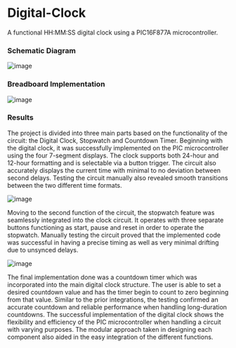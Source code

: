 # Digital-Clock
A functional HH:MM:SS digital clock using a PIC16F877A microcontroller.

### Schematic Diagram
![image](https://github.com/user-attachments/assets/04fe3363-24d0-4a38-b9b5-0a17704dc37d)

### Breadboard Implementation
![image](https://github.com/user-attachments/assets/7ba5f41b-21f0-42b7-8465-7abeb9de17a3)

### Results
The project is divided into three main parts based on the functionality of the circuit: the Digital
Clock, Stopwatch and Countdown Timer. Beginning with the digital clock, it was successfully
implemented on the PIC microcontroller using the four 7-segment displays. The clock supports both
24-hour and 12-hour formatting and is selectable via a button trigger. The circuit also accurately
displays the current time with minimal to no deviation between second delays. Testing the circuit
manually also revealed smooth transitions between the two different time formats.

![image](https://github.com/user-attachments/assets/06ae342d-dae8-41bc-8df3-dfa41e72b87b)

Moving to the second function of the circuit, the stopwatch feature was seamlessly integrated into
the clock circuit. It operates with three separate buttons functioning as start, pause and reset in order to
operate the stopwatch. Manually testing the circuit proved that the implemented code was successful in
having a precise timing as well as very minimal drifting due to unsynced delays.

![image](https://github.com/user-attachments/assets/ebd96937-9603-45fc-9d44-9cb06a734bae)

The final implementation done was a countdown timer which was incorporated into the main
digital clock structure. The user is able to set a desired countdown value and has the timer begin to
count to zero beginning from that value. Similar to the prior integrations, the testing confirmed an
accurate countdown and reliable performance when handling long-duration countdowns.
The successful implementation of the digital clock shows the flexibility and efficiency of the PIC
microcontroller when handling a circuit with varying purposes. The modular approach taken in
designing each component also aided in the easy integration of the different functions.
